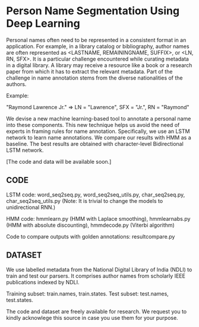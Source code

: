 # Person Name Segmentation Using Deep Learning

Personal names often need to be represented in a consistent format in an application. For example, in a library catalog or bibliography, author names are often represented as <LASTNAME, REMAININGNAME, SUFFIX>, or <LN, RN, SFX>. It is a particular challenge encountered while curating metadata in a digital library. A library may receive a resource like a book or a research paper from which it has to extract the relevant metadata. Part of the challenge in name annotation stems from the diverse nationalities of the authors. 

Example: 

"Raymond Lawrence Jr." => LN = "Lawrence", SFX = "Jr.", RN = "Raymond"


We devise a new machine learning-based tool to annotate a personal name into these components. This new technique helps us avoid the need of experts in framing rules for name annotation. Specifically, we use an LSTM network to learn name annotations. We compare our results with HMM as a baseline. The best results are obtained with character-level Bidirectional LSTM network.

[The code and data will be available soon.]

## CODE

LSTM code: word_seq2seq.py, word_seq2seq_utils.py, char_seq2seq.py, char_seq2seq_utils.py (Note: It is trivial to change the models to unidirectional RNN.)

HMM code: hmmlearn.py (HMM with Laplace smoothing), hmmlearnabs.py (HMM with absolute discounting), hmmdecode.py (Viterbi algorithm)

Code to compare outputs with golden annotations: resultcompare.py


## DATASET

We use labelled metadata from the National Digital Library of India (NDLI) to train and test our parsers. It comprises author names from scholarly IEEE publications indexed by NDLI.

Training subset: train.names, train.states. Test subset: test.names, test.states.

The code and dataset are freely available for research. We request you to kindly acknowlege this source in case you use them for your purpose.





